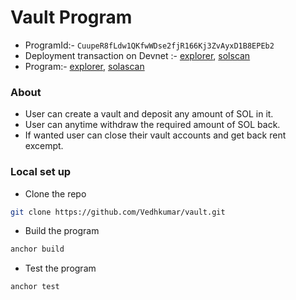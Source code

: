 # Vault Program

- ProgramId:- `CuupeR8fLdw1QKfwWDse2fjR166Kj3ZvAyxD1B8EPEb2`
- Deployment transaction on Devnet :- [explorer](https://explorer.solana.com/tx/5fcrhSz9XJMYUAgWeXrd5SbavfuPKpyN1BJKdtsMohyTzzAeH6wJXwmRNA6MiQeTm2yBjWPmHDXhZFtx3JYzR1r6?cluster=devnet), [solscan](https://solscan.io/tx/5fcrhSz9XJMYUAgWeXrd5SbavfuPKpyN1BJKdtsMohyTzzAeH6wJXwmRNA6MiQeTm2yBjWPmHDXhZFtx3JYzR1r6?cluster=devnet)
- Program:- [explorer](https://explorer.solana.com/address/CuupeR8fLdw1QKfwWDse2fjR166Kj3ZvAyxD1B8EPEb2?cluster=devnet), [solascan](https://solscan.io/account/CuupeR8fLdw1QKfwWDse2fjR166Kj3ZvAyxD1B8EPEb2?cluster=devnet)

### About

- User can create a vault and deposit any amount of SOL in it.
- User can anytime withdraw the required amount of SOL back.
- If wanted user can close their vault accounts and get back rent excempt.

### Local set up

- Clone the repo

```bash
git clone https://github.com/Vedhkumar/vault.git
```

- Build the program

```bash
anchor build
```

- Test the program

```bash
anchor test
```
